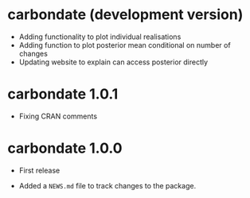 # carbondate (development version)

* Adding functionality to plot individual realisations
* Adding function to plot posterior mean conditional on number of changes
* Updating website to explain can access posterior directly 

# carbondate 1.0.1

* Fixing CRAN comments 

# carbondate 1.0.0

* First release

* Added a `NEWS.md` file to track changes to the package.
